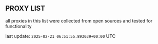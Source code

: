 ## PROXY LIST

all proxies in this list were collected from open sources and tested for functionality

last update: `2025-02-21 06:51:55.893039+00:00` UTC